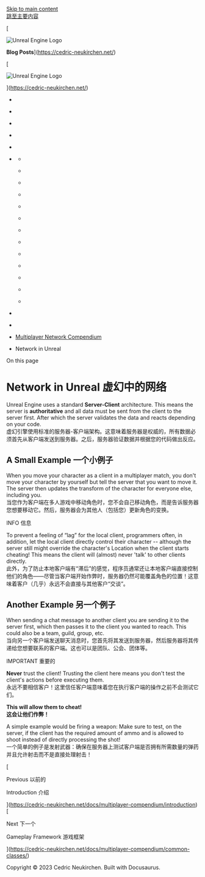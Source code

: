 [Skip to main content  
跳至主要内容](https://cedric-neukirchen.net/docs/multiplayer-compendium/network-in-unreal#docusaurus_skipToContent_fallback)

[

![Unreal Engine Logo](https://cedric-neukirchen.net/images/logo.svg)

**Blog Posts**](https://cedric-neukirchen.net/)

[

![Unreal Engine Logo](https://cedric-neukirchen.net/images/logo.svg)

](https://cedric-neukirchen.net/)

- [](https://cedric-neukirchen.net/docs/intro)
- [](https://saltypandastudios.com/)
- [](https://twitter.com/exifrexi)
- [](https://github.com/exifrexi)

- [](https://cedric-neukirchen.net/docs/intro)
- [](https://cedric-neukirchen.net/docs/category/multiplayer-network-compendium)
    
    - [](https://cedric-neukirchen.net/docs/multiplayer-compendium/introduction)
    - [](https://cedric-neukirchen.net/docs/multiplayer-compendium/network-in-unreal)
    - [](https://cedric-neukirchen.net/docs/multiplayer-compendium/common-classes/)
        
    - [](https://cedric-neukirchen.net/docs/multiplayer-compendium/framework-and-network)
    - [](https://cedric-neukirchen.net/docs/multiplayer-compendium/dedicated-vs-listen-server)
    - [](https://cedric-neukirchen.net/docs/multiplayer-compendium/replication)
    - [](https://cedric-neukirchen.net/docs/multiplayer-compendium/remote-procedure-calls)
    - [](https://cedric-neukirchen.net/docs/multiplayer-compendium/ownership)
    - [](https://cedric-neukirchen.net/docs/multiplayer-compendium/actor-relevancy-and-priority)
    - [](https://cedric-neukirchen.net/docs/multiplayer-compendium/actor-roles)
    - [](https://cedric-neukirchen.net/docs/multiplayer-compendium/traveling-in-multiplayer)
    - [](https://cedric-neukirchen.net/docs/multiplayer-compendium/start-multiplayer-game)
    - [](https://cedric-neukirchen.net/docs/multiplayer-compendium/additional-resources)
- [](https://cedric-neukirchen.net/docs/category/session-management)
    

- [](https://cedric-neukirchen.net/)
- [Multiplayer Network Compendium](https://cedric-neukirchen.net/docs/category/multiplayer-network-compendium)
- Network in Unreal

On this page

# Network in Unreal 虚幻中的网络

Unreal Engine uses a standard **Server-Client** architecture. This means the server is **authoritative** and all data must be sent from the client to the server first. After which the server validates the data and reacts depending on your code.  
虚幻引擎使用标准的服务器-客户端架构。这意味着服务器是权威的，所有数据必须首先从客户端发送到服务器。之后，服务器验证数据并根据您的代码做出反应。

## A Small Example[​](https://cedric-neukirchen.net/docs/multiplayer-compendium/network-in-unreal#a-small-example "Direct link to A Small Example") 一个小例子​

When you move your character as a client in a multiplayer match, you don't move your character by yourself but tell the server that you want to move it. The server then updates the transform of the character for everyone else, including you.  
当您作为客户端在多人游戏中移动角色时，您不会自己移动角色，而是告诉服务器您想要移动它。然后，服务器会为其他人（包括您）更新角色的变换。

INFO 信息

To prevent a feeling of “lag” for the local client, programmers often, in addition, let the local client directly control their character -- although the server still might override the character's Location when the client starts cheating! This means the client will (almost) never 'talk' to other clients directly.  
此外，为了防止本地客户端有“滞后”的感觉，程序员通常还让本地客户端直接控制他们的角色——尽管当客户端开始作弊时，服务器仍然可能覆盖角色的位置！这意味着客户（几乎）永远不会直接与其他客户“交谈”。

## Another Example[​](https://cedric-neukirchen.net/docs/multiplayer-compendium/network-in-unreal#another-example "Direct link to Another Example") 另一个例子​

When sending a chat message to another client you are sending it to the server first, which then passes it to the client you wanted to reach. This could also be a team, guild, group, etc.  
当向另一个客户端发送聊天消息时，您首先将其发送到服务器，然后服务器将其传递给您想要联系的客户端。这也可以是团队、公会、团体等。

IMPORTANT 重要的

**Never** trust the client! Trusting the client here means you don't test the client's actions before executing them.  
永远不要相信客户！这里信任客户端意味着您在执行客户端的操作之前不会测试它们。

**This will allow them to cheat!  
这会让他们作弊！**

A simple example would be firing a weapon: Make sure to test, on the server, if the client has the required amount of ammo and is allowed to shoot instead of directly processing the shot!  
一个简单的例子是发射武器：确保在服务器上测试客户端是否拥有所需数量的弹药并且允许射击而不是直接处理射击！

[

Previous 以前的

Introduction 介绍

](https://cedric-neukirchen.net/docs/multiplayer-compendium/introduction)[

Next 下一个

Gameplay Framework 游戏框架

](https://cedric-neukirchen.net/docs/multiplayer-compendium/common-classes/)

Copyright © 2023 Cedric Neukirchen. Built with Docusaurus.